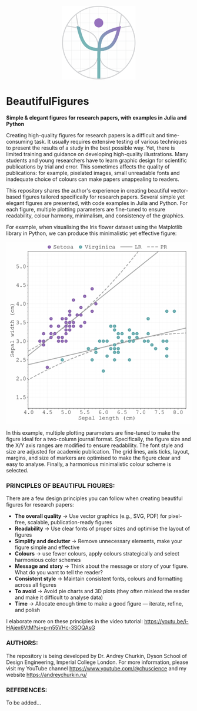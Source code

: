 <p align="center">
  <img src="beautiful_figures_logo_v1.svg" alt="Beautiful Figures Logo" height="200">
</p>

# BeautifulFigures
**Simple &amp; elegant figures for research papers, with examples in Julia and Python**

Creating high-quality figures for research papers is a difficult and time-consuming task. It usually requires extensive testing of various techniques to present the results of a study in the best possible way. Yet, there is limited training and guidance on developing high-quality illustrations. Many students and young researchers have to learn graphic design for scientific publications by trial and error. This sometimes affects the quality of publications: for example, pixelated images, small unreadable fonts and inadequate choice of colours can make papers unappealing to readers.

This repository shares the author's experience in creating beautiful vector-based figures tailored specifically for research papers. Several simple yet elegant figures are presented, with code examples in Julia and Python. For each figure, multiple plotting parameters are fine-tuned to ensure readability, colour harmony, minimalism, and consistency of the graphics.

For example, when visualising the Iris flower dataset using the Matplotlib library in Python, we can produce this minimalistic yet effective figure:
<p align="center">
  <img src="beautiful_figure_example_python_for_readme.png" alt="Beautiful Figure Example" width="600">
</p>
In this example, multiple plotting parameters are fine-tuned to make the figure ideal for a two-column journal format. Specifically, the figure size and the X/Y axis ranges are modified to ensure readability. The font style and size are adjusted for academic publication. The grid lines, axis ticks, layout, margins, and size of markers are optimised to make the figure clear and easy to analyse. Finally, a harmonious minimalistic colour scheme is selected.

### PRINCIPLES OF BEAUTIFUL FIGURES:
There are a few design principles you can follow when creating beautiful figures for research papers:
- **The overall quality** → Use vector graphics (e.g., SVG, PDF) for pixel-free, scalable, publication-ready figures  
- **Readability** → Use clear fonts of proper sizes and optimise the layout of figures
- **Simplify and declutter** → Remove unnecessary elements, make your figure simple and effective
- **Colours** → use fewer colours, apply colours strategically and select harmonious color schemes
- **Message and story** → Think about the message or story of your figure. What do you want to tell the reader? 
- **Consistent style** → Maintain consistent fonts, colours and formatting across all figures  
- **To avoid** → Avoid pie charts and 3D plots (they often mislead the reader and make it difficult to analyse data)
- **Time** → Allocate enough time to make a good figure — iterate, refine, and polish
  
I elaborate more on these principles in the video tutorial: https://youtu.be/i-HAjex6VtM?si=p-n55VHc-3SOQAsG

### AUTHORS:
The repository is being developed by Dr. Andrey Churkin, Dyson School of Design Engineering, Imperial College London.
For more information, please visit my YouTube channel https://www.youtube.com/@chuscience and my website https://andreychurkin.ru/

### REFERENCES:
To be added...

